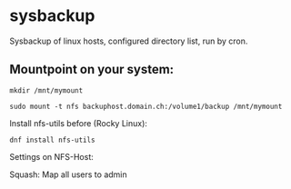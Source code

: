 # sysbackup
Sysbackup of linux hosts, configured directory list, run by cron.


## Mountpoint on your system:

    mkdir /mnt/mymount
  
    sudo mount -t nfs backuphost.domain.ch:/volume1/backup /mnt/mymount

Install nfs-utils before (Rocky Linux):

    dnf install nfs-utils


Settings on NFS-Host:

Squash: Map all users to admin
